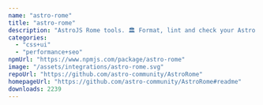 ```yaml
---
name: "astro-rome"
title: "astro-rome"
description: "AstroJS Rome tools. 🏛️ Format, lint and check your Astro website with Rome."
categories:
  - "css+ui"
  - "performance+seo"
npmUrl: "https://www.npmjs.com/package/astro-rome"
image: "/assets/integrations/astro-rome.svg"
repoUrl: "https://github.com/astro-community/AstroRome"
homepageUrl: "https://github.com/astro-community/AstroRome#readme"
downloads: 2239
---
```

